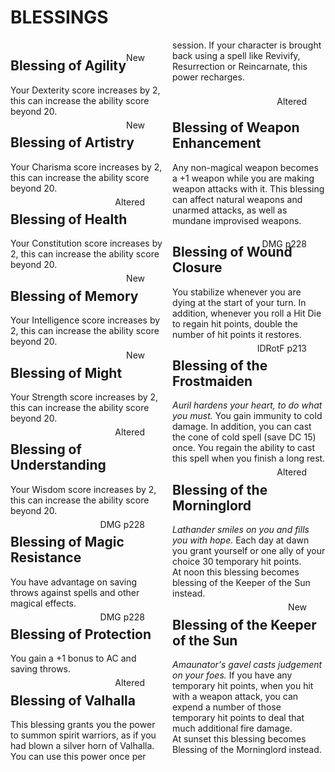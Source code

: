 # BLESSINGS

<div style='column-count:2'>

<div style='position:relative;'>
	
<div style='position:absolute;line-height:0;right:30px;'>
New
</div>

## Blessing of Agility
Your Dexterity score increases by 2, this can increase the ability score beyond 20.
	
<div class='artist' style='position:absolute;line-height:0;right:30px;'>
New
</div>

## Blessing of Artistry
Your Charisma score increases by 2, this can increase the ability score beyond 20.
	
<div class='artist' style='position:absolute;line-height:0;right:30px;'>
Altered
</div>

## Blessing of Health
Your Constitution score increases by 2, this can increase the ability score beyond 20.
	
<div class='artist' style='position:absolute;line-height:0;right:30px;'>
New
</div>

## Blessing of Memory
Your Intelligence score increases by 2, this can increase the ability score beyond 20.
	
<div class='artist' style='position:absolute;line-height:0;right:30px;'>
New
</div>

## Blessing of Might
Your Strength score increases by 2, this can increase the ability score beyond 20.
	
<div class='artist' style='position:absolute;line-height:0;right:30px;'>
Altered
</div>

## Blessing of Understanding
Your Wisdom score increases by 2, this can increase the ability score beyond 20.
	
<div class='artist' style='position:absolute;line-height:0;right:30px;'>
DMG
p228
</div>

## Blessing of Magic Resistance
You have advantage on saving throws against spells and other magical effects.
	
<div class='artist' style='position:absolute;line-height:0;right:30px;'>
DMG
p228
</div>

## Blessing of Protection
You gain a +1 bonus to AC and saving throws.
	
<div class='artist' style='position:absolute;line-height:0;right:30px;'>
Altered
</div>

## Blessing of Valhalla
This blessing grants you the power to summon spirit warriors, as if you had blown a silver horn of Valhalla. You can use this power once per session. If your character is brought back using a spell like Revivify, Resurrection or Reincarnate, this power recharges.
	
<br/>

<div class='artist' style='position:absolute;line-height:0;right:30px;'>
Altered
</div>

## Blessing of Weapon Enhancement
Any non-magical weapon becomes a +1 weapon while you are making weapon attacks with it. This blessing can affect natural weapons and unarmed attacks, as well as mundane improvised weapons.

	
</div>

<div class='rightcol' style='position:relative;'>
	

<div class='artist' style='position:absolute;line-height:0;right:30px;'>
DMG
p228
</div>

## Blessing of Wound Closure
You stabilize whenever you are dying at the start of your turn. In addition, whenever you roll a Hit Die to regain hit points, double the number of hit points it restores.

<div class='artist' style='position:absolute;line-height:0;right:30px;'>
IDRotF
p213
</div>

## Blessing of the Frostmaiden
*Auril hardens your heart, to do what you must.* You gain immunity to cold damage. In addition, you can cast the cone of cold spell (save DC 15) once. You regain the ability to cast this spell when you finish a long rest.
	
	
<div class='artist' style='position:absolute;line-height:0;right:30px;'>
Altered
</div>

## Blessing of the Morninglord
*Lathander smiles on you and fills you with hope.* Each day at dawn you grant yourself or one ally of your choice 30 temporary hit points.     
At noon this blessing becomes blessing of the Keeper of the Sun instead.
	
<div class='artist' style='position:absolute;line-height:0;right:30px;'>
New
</div>

## Blessing of the Keeper of the Sun
*Amaunator's gavel casts judgement on your foes.* If you have any temporary hit points, when you hit with a weapon attack, you can expend a number of those temporary hit points to deal that much additional fire damage.    
At sunset this blessing becomes Blessing of the Morninglord instead.

</div>

</div>